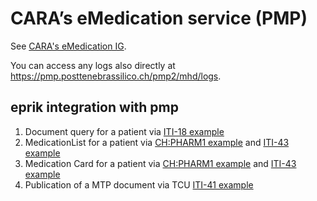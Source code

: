 # CARA’s eMedication service (PMP)

See [CARA's eMedication IG](https://cara-ch.github.io/emed-service-guide/).

You can access any logs also directly at https://pmp.posttenebrassilico.ch/pmp2/mhd/logs. 

## eprik integration with pmp

1. Document query for a patient via [ITI-18 example](https://test.ahdis.ch/eprik-proxy-cara/index.html#/transaction/7a4274bb-091d-4a80-b14c-f794f2855307)
2. MedicationList for a patient via [CH:PHARM1 example](https://test.ahdis.ch/eprik-proxy-cara/index.html#/transaction/5dac850b-5747-4ce1-81c7-c63e347fe169) and [ITI-43 example](https://test.ahdis.ch/eprik-proxy-cara/index.html#/transaction/2a36ada6-aa26-4e3c-a237-981c2394b6a3)
3. Medication Card for a patient via [CH:PHARM1 example](https://test.ahdis.ch/eprik-proxy-cara/index.html#/transaction/d457b972-35b8-439d-b424-f2815b02eb3e) and [ITI-43 example](https://test.ahdis.ch/eprik-proxy-cara/index.html#/transaction/bc6d0137-a942-42d6-84ad-7841d3f5b6d6)
4. Publication of a MTP document via TCU [ITI-41 example](https://test.ahdis.ch/eprik-proxy-cara/index.html#/transaction/9e9b0fb9-b9e5-4ab6-92e7-5bd886cada8d) 

